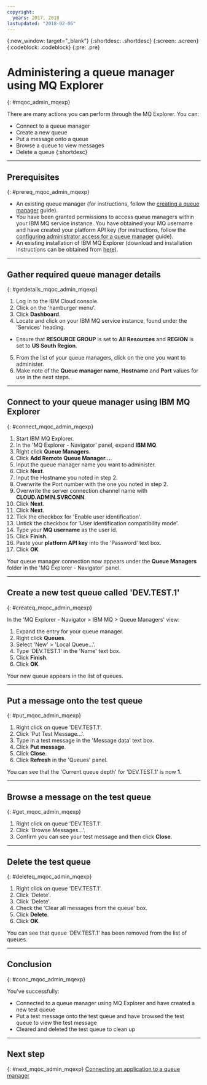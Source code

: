 ```yaml
---
copyright:
  years: 2017, 2018
lastupdated: "2018-02-06"
---
```


{:new_window: target="_blank"}
{:shortdesc: .shortdesc}
{:screen: .screen}
{:codeblock: .codeblock}
{:pre: .pre}

# Administering a queue manager using MQ Explorer
{: #mqoc_admin_mqexp}

There are many actions you can perform through the MQ Explorer. You can:
* Connect to a queue manager
* Create a new queue
* Put a message onto a queue
* Browse a queue to view messages
* Delete a queue
{:shortdesc}

---

## Prerequisites
{: #prereq_mqoc_admin_mqexp}

* An existing queue manager (for instructions, follow the [creating a queue manager](mqoc_create_qm.html) guide).
* You have been granted permissions to access queue managers within your IBM MQ service instance. You have obtained your MQ username and have created your platform API key (for instructions, follow the [configuring administrator access for a queue manager](tutorials/tut_mqoc_configure_admin_qm_access.html) guide).
* An existing installation of IBM MQ Explorer (download and installation instructions can be obtained from [here](http://www-01.ibm.com/support/docview.wss?uid=swg24021041)).

---

## Gather required queue manager details
{: #getdetails_mqoc_admin_mqexp}

1. Log in to the IBM Cloud console.
2. Click on the 'hamburger menu'.
3. Click **Dashboard**.
4. Locate and click on your IBM MQ service instance, found under the 'Services' heading.
  * Ensure that **RESOURCE GROUP** is set to **All Resources** and **REGION** is set to **US South Region**.
5. From the list of your queue managers, click on the one you want to administer.
6. Make note of the **Queue manager name**, **Hostname** and **Port** values for use in the next steps.

---

## Connect to your queue manager using IBM MQ Explorer
{: #connect_mqoc_admin_mqexp}

1. Start IBM MQ Explorer.
2. In the 'MQ Explorer - Navigator' panel, expand **IBM MQ**.
3. Right click **Queue Managers**.
4. Click **Add Remote Queue Manager...**.
5. Input the queue manager name you want to administer.
6. Click **Next**.
7. Input the Hostname you noted in step 2.
8. Overwrite the Port number with the one you noted in step 2.
9. Overwrite the server connection channel name with **CLOUD.ADMIN.SVRCONN**.
10. Click **Next**.
11. Click **Next**.
12. Tick the checkbox for 'Enable user identification'.
13. Untick the checkbox for 'User identification compatibility mode'.
14. Type your **MQ username** as the user id.
15. Click **Finish**.
16. Paste your **platform API key** into the 'Password' text box.
17. Click **OK**.

Your queue manager connection now appears under the **Queue Managers** folder in the 'MQ Explorer - Navigator' panel.

---

## Create a new test queue called 'DEV.TEST.1'
{: #createq_mqoc_admin_mqexp}

In the 'MQ Explorer - Navigator > IBM MQ > Queue Managers' view:

1. Expand the entry for your queue manager.
2. Right click **Queues**.
3. Select 'New' > 'Local Queue...'.
4. Type 'DEV.TEST.1' in the 'Name' text box.
5. Click **Finish**.
6. Click **OK**.

Your new queue appears in the list of queues.

---

## Put a message onto the test queue
{: #put_mqoc_admin_mqexp}

1. Right click on queue 'DEV.TEST.1'.
2. Click 'Put Test Message...'.
3. Type in a test message in the 'Message data' text box.
4. Click **Put message**.
5. Click **Close**.
6. Click **Refresh** in the 'Queues' panel.

You can see that the 'Current queue depth' for 'DEV.TEST.1' is now **1**.

---

## Browse a message on the test queue
{: #get_mqoc_admin_mqexp}

1. Right click on queue 'DEV.TEST.1'.
2. Click 'Browse Messages...'.
3. Confirm you can see your test message and then click **Close**.

---

## Delete the test queue
{: #deleteq_mqoc_admin_mqexp}

1. Right click on queue 'DEV.TEST.1'.
2. Click 'Delete'.
3. Click 'Delete'.
3. Check the 'Clear all messages from the queue' box.
4. Click **Delete**.
5. Click **OK**.

You can see that queue 'DEV.TEST.1' has been removed from the list of queues.

---

## Conclusion
{: #conc_mqoc_admin_mqexp}

You've successfully:
* Connected to a queue manager using MQ Explorer and have created a new test queue
* Put a test message onto the test queue and have browsed the test queue to view the test message
* Cleared and deleted the test queue to clean up

---

## Next step
{: #next_mqoc_admin_mqexp}
[Connecting an application to a queue manager](/docs/services/mqcloud/mqoc_connect_app_qm.html)
